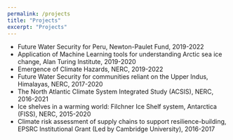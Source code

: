 ```yaml
---
permalink: /projects
title: "Projects"
excerpt: "Projects"
---
```


* Future Water Security for Peru, Newton-Paulet Fund, 2019-2022
* Application of Machine Learning tools for understanding Arctic sea ice change, Alan Turing Institute, 2019-2020
* Emergence of Climate Hazards, NERC, 2019-2022
* Future Water Security for communities reliant on the Upper Indus, Himalayas, NERC, 2017-2020
* The North Atlantic Climate System Integrated Study (ACSIS), NERC, 2016-2021
* Ice shelves in a warming world: Filchner Ice Shelf system, Antarctica (FISS), NERC, 2015-2020
* Climate risk assessment of supply chains to support resilience-building, EPSRC Institutional Grant (Led by Cambridge University), 2016-2017